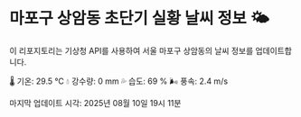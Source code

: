 
# 마포구 상암동 초단기 실황 날씨 정보 🌤️

이 리포지토리는 기상청 API를 사용하여 서울 마포구 상암동의 날씨 정보를 업데이트합니다. 

🌡️ 기온: 29.5 ℃
💧 강수량: 0 mm
💦 습도: 69 %
🌬️ 풍속: 2.4 m/s

마지막 업데이트 시각: 2025년 08월 10일 19시 11분    
